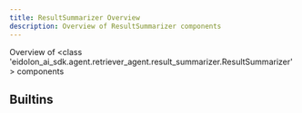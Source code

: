 ```yaml
---
title: ResultSummarizer Overview
description: Overview of ResultSummarizer components
---
```

Overview of <class 'eidolon_ai_sdk.agent.retriever_agent.result_summarizer.ResultSummarizer'> components
## Builtins